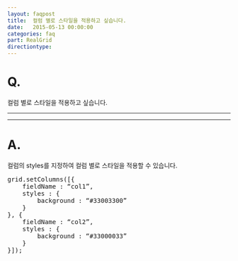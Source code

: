 ```yaml
---
layout: faqpost
title:  컬럼 별로 스타일을 적용하고 싶습니다.
date:   2015-05-13 00:00:00
categories: faq
part: RealGrid
directiontype: 
---
```


# Q.

컬럼 별로 스타일을 적용하고 싶습니다.

---
***

# A.

컬럼의 styles를 지정하여 컬럼 별로 스타일을 적용할 수 있습니다.


<pre class="prettyprint">
grid.setColumns([{
	fieldName : “col1”,
	styles : {
		background : “#33003300”
	}
}, {
	fieldName : “col2”,
	styles : {
		background : “#33000033”
	}
}]);
</pre>
